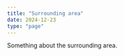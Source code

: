 ```yaml
---
title: "Surrounding area"
date: 2024-12-23
type: "page"
---
```


Something about the surrounding area.
